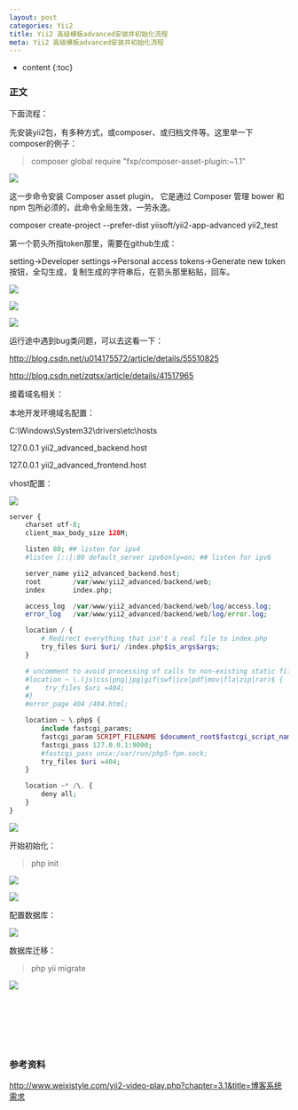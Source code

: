 ```yaml
---
layout: post
categories: Yii2
title: Yii2 高级模板advanced安装并初始化流程
meta: Yii2 高级模板advanced安装并初始化流程
---
```

* content
{:toc}

### 正文

下面流程：

先安装yii2包，有多种方式，或composer、或归档文件等。这里举一下composer的例子：

> composer global require "fxp/composer-asset-plugin:~1.1"

![](http://s16.sinaimg.cn/mw690/001XbchKzy7eWGPwUwL3f)

这一步命令安装 Composer asset plugin， 它是通过 Composer 管理 bower 和 npm 包所必须的，此命令全局生效，一劳永逸。

composer create-project --prefer-dist yiisoft/yii2-app-advanced yii2_test

第一个箭头所指token那里，需要在github生成：

setting->Developer settings->Personal access tokens->Generate new token按钮，全勾生成，复制生成的字符串后，在箭头那里粘贴，回车。

![](http://s3.sinaimg.cn/mw690/001XbchKzy7eWLgESqe92)

![](http://s4.sinaimg.cn/mw690/001XbchKzy7eWLqIv2rf3)

![](http://s1.sinaimg.cn/mw690/001XbchKzy7eWLtEv1m00)

运行途中遇到bug类问题，可以去这看一下：

<http://blog.csdn.net/u014175572/article/details/55510825>

<http://blog.csdn.net/zqtsx/article/details/41517965>

接着域名相关：

本地开发环境域名配置：

C:\Windows\System32\drivers\etc\hosts

127.0.0.1 yii2_advanced_backend.host

127.0.0.1 yii2_advanced_frontend.host

vhost配置：

![](http://s13.sinaimg.cn/mw690/001XbchKzy7ewchcMpe0c)

```php
server {
    charset utf-8;
    client_max_body_size 128M;

    listen 80; ## listen for ipv4
    #listen [::]:80 default_server ipv6only=on; ## listen for ipv6

    server_name yii2_advanced_backend.host;
    root        /var/www/yii2_advanced/backend/web;
    index       index.php;

    access_log  /var/www/yii2_advanced/backend/web/log/access.log;
    error_log   /var/www/yii2_advanced/backend/web/log/error.log;

    location / {
        # Redirect everything that isn't a real file to index.php
        try_files $uri $uri/ /index.php$is_args$args;
    }

    # uncomment to avoid processing of calls to non-existing static files by Yii
    #location ~ \.(js|css|png|jpg|gif|swf|ico|pdf|mov|fla|zip|rar)$ {
    #    try_files $uri =404;
    #}
    #error_page 404 /404.html;

    location ~ \.php$ {
        include fastcgi_params;
        fastcgi_param SCRIPT_FILENAME $document_root$fastcgi_script_name;
        fastcgi_pass 127.0.0.1:9000;
        #fastcgi_pass unix:/var/run/php5-fpm.sock;
        try_files $uri =404;
    }

    location ~* /\. {
        deny all;
    }
}
```

![](http://s6.sinaimg.cn/mw690/001XbchKzy7ewctHIP305)

开始初始化：

> php init

![](http://s4.sinaimg.cn/mw690/001XbchKzy7ewcFnZjJ13)

![](http://s1.sinaimg.cn/mw690/001XbchKzy7ewcHkURq60)

配置数据库：

![](http://s2.sinaimg.cn/mw690/001XbchKzy7ewcTyNlnd1)

数据库迁移：

> php yii migrate

![](http://s9.sinaimg.cn/mw690/001XbchKzy7ewd4uhra88)




<br/><br/><br/><br/><br/>
### 参考资料 

<http://www.weixistyle.com/yii2-video-play.php?chapter=3.1&title=博客系统需求>

